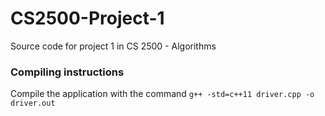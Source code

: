 # CS2500-Project-1
Source code for project 1 in CS 2500 - Algorithms

### Compiling instructions ###

Compile the application with the command
`g++ -std=c++11 driver.cpp -o driver.out`

